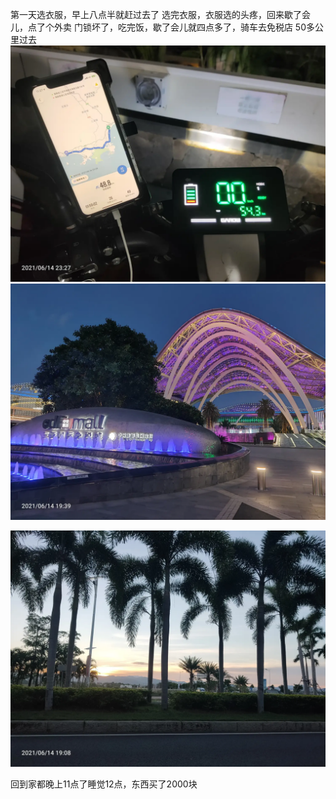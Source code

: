 第一天选衣服，早上八点半就赶过去了
选完衣服，衣服选的头疼，回来歇了会儿，点了个外卖
门锁坏了，吃完饭，歇了会儿就四点多了，骑车去免税店
50多公里过去
![](../img/6904315-11f7c98ddf2d6966.jpg)
![](../img/6904315-e7a9a1d48f0b5bf5.jpg)

![](../img/6904315-9c7f1a5a4d879851.jpg)


回到家都晚上11点了睡觉12点，东西买了2000块
